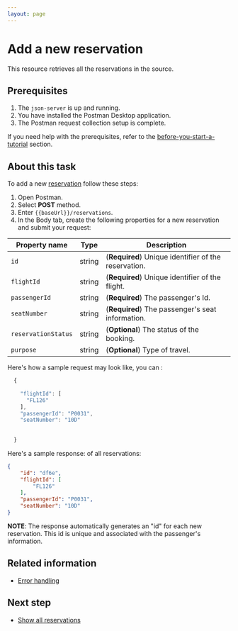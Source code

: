 ```yaml
---
layout: page
---
```


# Add a new reservation

 This resource retrieves all the reservations in the source.

## Prerequisites

1. The ```json-server``` is up and running.
1. You have installed the Postman Desktop application.
1. The Postman request collection setup is complete.

If you need help with the prerequisites, refer to the [before-you-start-a-tutorial](../quick-start/before-you-start-a-tutorial.md) section.

## About this task

To add a new [reservation](../reference/resource/reservation.md) follow these steps:

1. Open Postman.
1. Select **POST** method.
1. Enter ```{{baseUrl}}/reservations```.
1. In the Body tab, create the following properties for a new reservation and submit your request:

| Property name | Type | Description |
| ------------- | ----------- | ----------- |
| `id` | string | (**Required**) Unique identifier of the reservation. |
| `flightId` | string | (**Required**) Unique identifier of the flight. |
| `passengerId` | string | (**Required**) The passenger's Id. |
| `seatNumber` | string | (**Required**) The passenger's seat information. |
| `reservationStatus` | string | (**Optional**) The status of the booking. |
| `purpose` | string | (**Optional**) Type of travel. |

Here's how a sample request may look like, you can :

```js
  {
    
    "flightId": [
      "FL126"
    ],
    "passengerId": "P0031",
    "seatNumber": "10D"
   
    
  }
 ```

Here's a sample response: of all reservations:

```json
{
    "id": "df6e",
    "flightId": [
        "FL126"
    ],
    "passengerId": "P0031",
    "seatNumber": "10D"
}
```

**NOTE**: The response automatically generates an "id" for each new reservation.
This id is unique and associated with the passenger's information.

## Related information

- [Error handling](../reference/error-handling.md)

## Next step

- [Show all reservations](../tutorials/show-all-res.md)
